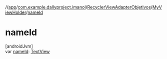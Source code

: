 //[app](../../../../index.md)/[com.example.dallyproject.imanol](../../index.md)/[RecyclerViewAdapterObjetivos](../index.md)/[MyViewHolder](index.md)/[nameId](name-id.md)

# nameId

[androidJvm]\
var [nameId](name-id.md): [TextView](https://developer.android.com/reference/kotlin/android/widget/TextView.html)
